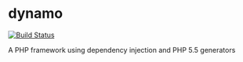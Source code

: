 dynamo
======

[![Build Status](https://travis-ci.org/lord2800/dynamo.png?branch=master)](https://travis-ci.org/lord2800/dynamo)

A PHP framework using dependency injection and PHP 5.5 generators
